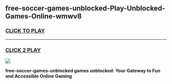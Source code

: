 
## free-soccer-games-unblocked-Play-Unblocked-Games-Online-wmwv8
<h3>
<a href="https://premium76.site?title=free-soccer-games-unblocked&ref=25A">CLICK TO PLAY</a></h3>
<hr>

<h3>
<a href="https://premium76.site?title=free-soccer-games-unblocked&ref=25A">CLICK 2 PLAY</a>
  
</h3>

<a href="https://premium76.site?title=free-soccer-games-unblocked&ref=25A"><img src="https://clearcache.store/games.png"></a>


**free-soccer-games-unblocked games unblocked: Your Gateway to Fun and Accessible Online Gaming**
